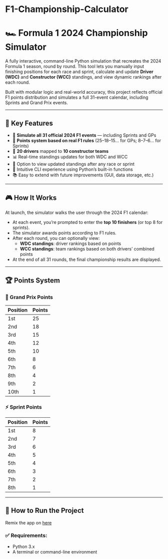 # F1-Championship-Calculator

# 🏎️ Formula 1 2024 Championship Simulator

A fully interactive, command-line Python simulation that recreates the 2024 Formula 1 season, round by round. This tool lets you manually input finishing positions for each race and sprint, calculate and update **Driver (WDC)** and **Constructor (WCC)** standings, and view dynamic rankings after each round.

Built with modular logic and real-world accuracy, this project reflects official F1 points distribution and simulates a full 31-event calendar, including Sprints and Grand Prix events.

---

## 📌 Key Features

- 🏁 **Simulate all 31 official 2024 F1 events** — including Sprints and GPs
- 🎯 **Points system based on real F1 rules** (25–18–15… for GPs; 8–7–6… for Sprints)
- 👥 **20 drivers** mapped to **10 constructor teams**
- 📊 Real-time standings updates for both WDC and WCC
- 🔁 Option to view updated standings after any race or sprint
- 🧩 Intuitive CLI experience using Python’s built-in functions
- 📚 Easy to extend with future improvements (GUI, data storage, etc.)

---

## 🎮 How It Works

At launch, the simulator walks the user through the 2024 F1 calendar:

- At each event, you’re prompted to enter the **top 10 finishers** (or top 8 for sprints).
- The simulator awards points according to F1 rules.
- After each round, you can optionally view:
  - **WDC standings**: driver rankings based on points
  - **WCC standings**: team rankings based on both drivers’ combined points
- At the end of all 31 rounds, the final championship results are displayed.

---

## 🏆 Points System

### 🏁 Grand Prix Points

| Position | Points |
|----------|--------|
| 1st      | 25     |
| 2nd      | 18     |
| 3rd      | 15     |
| 4th      | 12     |
| 5th      | 10     |
| 6th      | 8      |
| 7th      | 6      |
| 8th      | 4      |
| 9th      | 2      |
| 10th     | 1      |

### ⚡ Sprint Points

| Position | Points |
|----------|--------|
| 1st      | 8      |
| 2nd      | 7      |
| 3rd      | 6      |
| 4th      | 5      |
| 5th      | 4      |
| 6th      | 3      |
| 7th      | 2      |
| 8th      | 1      |

---

## 🚀 How to Run the Project
Remix the app on [here](https://replit.com/@rtalusani07/F1-2025-Calculator#main.py)

### ✅ Requirements:
- Python 3.x
- A terminal or command-line environment
